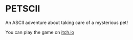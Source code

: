 # PETSCII
An ASCII adventure about taking care of a mysterious pet!

You can play the game on [itch.io](https://chailotl.itch.io/petscii)

